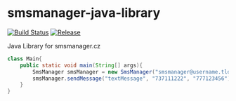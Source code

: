 # smsmanager-java-library
[![Build Status](https://travis-ci.org/hrubysoftware/smsmanager-java-library.svg?branch=master)](https://travis-ci.org/hrubysoftware/smsmanager-java-library) 
[![Release](https://jitpack.io/v/hrubysoftware/smsmanager-java-library.svg)](https://jitpack.io/#hrubysoftware/smsmanager-java-library)

Java Library for smsmanager.cz

```java
class Main{
    public static void main(String[] args){
        SmsManager smsManager = new SmsManager("smsmanager@username.tld", "smsmanager-password");
        smsManager.sendMessage("textMessage", "737111222", "777123456"); //one or more phone numbers
    }    
}


```